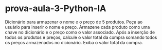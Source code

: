 # prova-aula-3-Python-IA
Dicionário para armazenar o nome e o preço de 5 produtos. Peça ao usuário para inserir o nome e preço.  Armazene cada produto como uma chave no dicionário e o preço como o valor associado. Após a inserção de todos os produtos e preços, calcule o valor total da compra somando todos os preços armazenados no dicionário. Exiba o valor total da compra.
